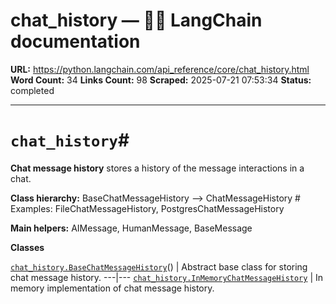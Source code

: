 # chat_history — 🦜🔗 LangChain  documentation

**URL:** https://python.langchain.com/api_reference/core/chat_history.html
**Word Count:** 34
**Links Count:** 98
**Scraped:** 2025-07-21 07:53:34
**Status:** completed

---

# `chat_history`\#

**Chat message history** stores a history of the message interactions in a chat.

**Class hierarchy:**               BaseChatMessageHistory --> <name>ChatMessageHistory  # Examples: FileChatMessageHistory, PostgresChatMessageHistory     

**Main helpers:**               AIMessage, HumanMessage, BaseMessage     

**Classes**

[`chat_history.BaseChatMessageHistory`](https://python.langchain.com/api_reference/core/chat_history/langchain_core.chat_history.BaseChatMessageHistory.html#langchain_core.chat_history.BaseChatMessageHistory "langchain_core.chat_history.BaseChatMessageHistory")\(\) | Abstract base class for storing chat message history.   ---|---   [`chat_history.InMemoryChatMessageHistory`](https://python.langchain.com/api_reference/core/chat_history/langchain_core.chat_history.InMemoryChatMessageHistory.html#langchain_core.chat_history.InMemoryChatMessageHistory "langchain_core.chat_history.InMemoryChatMessageHistory") | In memory implementation of chat message history.